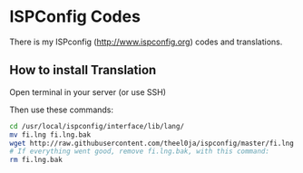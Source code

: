 # ISPConfig Codes
There is my ISPconfig (http://www.ispconfig.org) codes and translations.

## How to install Translation
Open terminal in your server (or use SSH)

Then use these commands:
```sh
cd /usr/local/ispconfig/interface/lib/lang/
mv fi.lng fi.lng.bak
wget http://raw.githubusercontent.com/theel0ja/ispconfig/master/fi.lng
# If everything went good, remove fi.lng.bak, with this command:
rm fi.lng.bak
```
